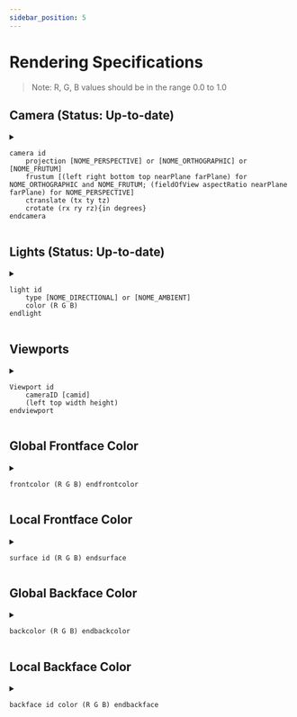 ```yaml
---
sidebar_position: 5
---
```


# Rendering Specifications
> Note: R, G, B values should be in the range 0.0 to 1.0

## Camera (Status: Up-to-date)

<details><summary>

```
camera id
    projection [NOME_PERSPECTIVE] or [NOME_ORTHOGRAPHIC] or [NOME_FRUTUM]
    frustum [(left right bottom top nearPlane farPlane) for NOME_ORTHOGRAPHIC and NOME_FRUTUM; (fieldOfView aspectRatio nearPlane farPlane) for NOME_PERSPECTIVE]
    ctranslate (tx ty tz)
    crotate (rx ry rz){in degrees}
endcamera
```

</summary>

* `NOME_PERSPECTIVE`, `NOME_ORTHOGRAPHIC`, `NOME_FRUTUM`: if present, specify the type of projection applied.
If none is supplied, the default is  `NOME_PERSPECTIVE`.

</details>

## Lights (Status: Up-to-date)

<details><summary>

```
light id
    type [NOME_DIRECTIONAL] or [NOME_AMBIENT]
    color (R G B)
endlight
```

</summary>

Creates a light that can optionally be colored and a directed or ambient beam.

</details>

## Viewports

<details><summary>

```
Viewport id
    cameraID [camid]
    (left top width height)
endviewport
```

</summary>

Single or multiple viewport setting.

</details>

## Global Frontface Color

<details><summary>

```
frontcolor (R G B) endfrontcolor
```

</summary>

Set global frontface color, can't use slider to interactively change this.

</details>

## Local Frontface Color

<details><summary>

```
surface id (R G B) endsurface
```

</summary>

Defines a surface color by its RGB values in the range [0, 1].

</details>


## Global Backface Color

<details><summary>

```
backcolor (R G B) endbackcolor
```

</summary>

Set global backface color, can't use slider to interactively change this.

</details>

## Local Backface Color

<details><summary>

```
backface id color (R G B) endbackface
```

</summary>

Set the backface color for each individual backface.

</details>
